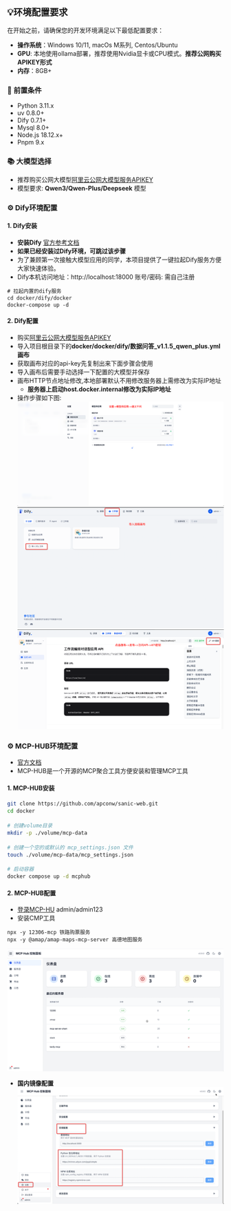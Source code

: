 ## 💡环境配置要求

在开始之前，请确保您的开发环境满足以下最低配置要求：

- **操作系统**：Windows 10/11, macOs M系列, Centos/Ubuntu
- **GPU**: 本地使用ollama部署，推荐使用Nvidia显卡或CPU模式。**推荐公网购买APIKEY形式**
- **内存**：8GB+

### 🔧 **前置条件**
* Python 3.11.x
* uv 0.8.0+
* Dify 0.7.1+
* Mysql 8.0+
* Node.js 18.12.x+
* Pnpm 9.x


### 📚 **大模型选择**
- 推荐购买公网大模型[阿里云公网大模型服务APIKEY](http://aliyun.com/product/bailian)
- 模型要求: **Qwen3/Qwen-Plus/Deepseek** 模型



### ⚙️ **Dify环境配置**

#### 1. Dify安装
- **安装Dify** [官方参考文档](https://docs.dify.ai/zh-hans)
- **如果已经安装过Dify环境，可跳过该步骤**
- 为了兼顾第一次接触大模型应用的同学，本项目提供了一键拉起Dify服务方便大家快速体验。
- Dify本机访问地址：http://localhost:18000 账号/密码: 需自己注册
```shell
# 拉起内置的dify服务
cd docker/dify/docker
docker-compose up -d
```
#### 2. Dify配置
 - 购买[阿里云公网大模型服务APIKEY](http://aliyun.com/product/bailian)
 - 导入项目根目录下的**docker/docker/dify/数据问答_v1.1.5_qwen_plus.yml画布** 
 - 获取画布对应的api-key先复制出来下面步骤会使用
 - 导入画布后需要手动选择一下配置的大模型并保存
 - 画布HTTP节点地址修改,本地部署默认不用修改服务器上需修改为实际IP地址
    - **服务器上启动host.docker.internal修改为实际IP地址**
 - 操作步骤如下图:
 ![image](images/llm-setting.png)
 ![image](images/import-convas.png)
 ![image](images/convas-api-key.png)


### ⚙️ MCP-HUB环境配置
- [官方文档](https://github.com/samanhappy/mcphub)
- MCP-HUB是一个开源的MCP聚合工具方便安装和管理MCP工具

#### 1. MCP-HUB安装
```bash
git clone https://github.com/apconw/sanic-web.git
cd docker

# 创建volume目录
mkdir -p ./volume/mcp-data

# 创建一个空的或默认的 mcp_settings.json 文件
touch ./volume/mcp-data/mcp_settings.json

# 启动容器
docker compose up -d mcphub
```
#### 2. MCP-HUB配置
- [登录MCP-HU](http://localhost:3300/) admin/admin123
- 安装CMP工具
```shell
npx -y 12306-mcp 铁路购票服务
npx -y @amap/amap-maps-mcp-server 高德地图服务
```
![image](images/mcp-hub-01.png)

- **国内镜像配置**
![image](images/mcp-hub-02.png)
